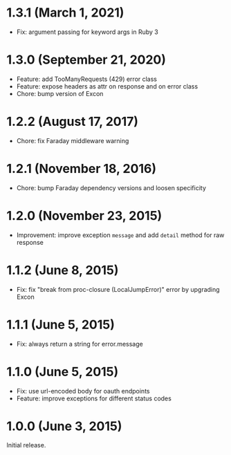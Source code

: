 # 1.3.1 (March 1, 2021)

- Fix: argument passing for keyword args in Ruby 3

# 1.3.0 (September 21, 2020)

* Feature: add TooManyRequests (429) error class
* Feature: expose headers as attr on response and on error class
* Chore: bump version of Excon

# 1.2.2 (August 17, 2017)

* Chore: fix Faraday middleware warning

# 1.2.1 (November 18, 2016)

* Chore: bump Faraday dependency versions and loosen specificity

# 1.2.0 (November 23, 2015)

* Improvement: improve exception `message` and add `detail` method for raw response

# 1.1.2 (June 8, 2015)

* Fix: fix "break from proc-closure (LocalJumpError)" error by upgrading Excon

# 1.1.1 (June 5, 2015)

* Fix: always return a string for error.message

# 1.1.0 (June 5, 2015)

* Fix: use url-encoded body for oauth endpoints
* Feature: improve exceptions for different status codes

# 1.0.0 (June 3, 2015)

Initial release.
